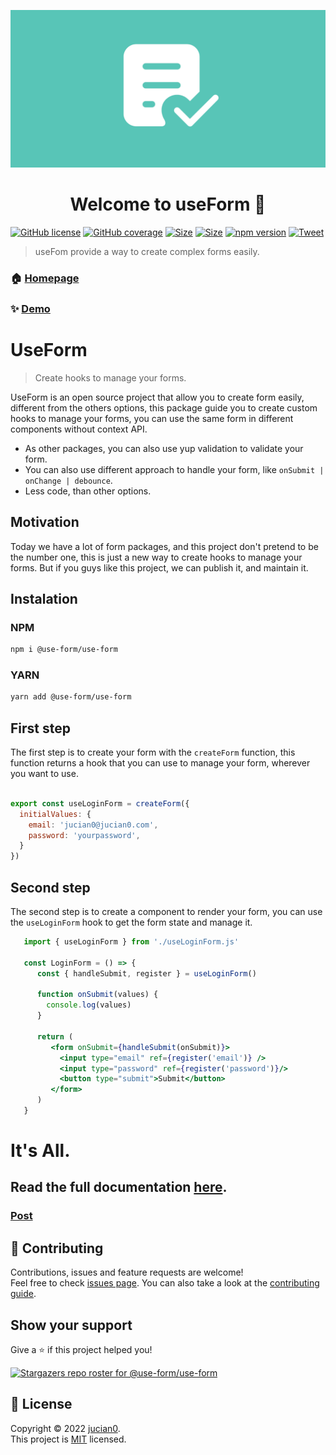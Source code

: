 ![Logo](img/logo3.png)

<h1 align="center">Welcome to useForm 👋</h1>

[![GitHub license](https://img.shields.io/badge/License-mit-green)](https://github.com/Jucian0/useform/blob/master/LICENSE)
[![GitHub coverage](https://img.shields.io/badge/coverage-96.8%25-brightgreen)](https://github.com/use-form/use-form/tree/master/test)
[![Size](https://badgen.net/badge/miniziped%20size/3.3/blue)](https://bundlephobia.com/package/@use-form/use-form@2.0.2)
[![Size](https://badgen.net/badge/minifield%20size/9.7/blue)](https://bundlephobia.com/package/@use-form/use-form@2.0.2)
[![npm version](https://badgen.net/badge/npm/v3.0/pink)](https://www.npmjs.com/package/@use-form/use-form)
[![Tweet](https://img.shields.io/twitter/url/http/shields.io.svg?style=social)](https://twitter.com/intent/tweet?text=React+hook+for+forms+and+validations&url=https://github.com/use-form/use-form&hashtags=reactjs,hook,javascript,forms)

> useFom provide a way to create complex forms easily.

### 🏠 [Homepage](https://useform.org)

### ✨ [Demo](https://codesandbox.io/s/useform-2u2ju)
# UseForm

> Create hooks to manage your forms.


UseForm is an open source project that allow you to create form easily, different from the others options, this package guide you to create custom hooks to manage your forms, you can use the same form in different components without context API.

 - As other packages, you can also use yup validation to validate your form.
 - You can also use different approach to handle your form, like `onSubmit | onChange | debounce`.
 - Less code, than other options.

## Motivation

Today we have a lot of form packages, and this project don't pretend to be the number one, this is just a new way to create hooks to manage your forms. But if you guys like this project, we can publish it, and maintain it.

## Instalation

### NPM
```bash
npm i @use-form/use-form
```

### YARN
```bash
yarn add @use-form/use-form
```

## First step
The first step is to create your form with the `createForm` function, this function returns a hook that you can use to manage your form, wherever you want to use.

``` javascript

export const useLoginForm = createForm({
  initialValues: {
    email: 'jucian0@jucian0.com',
    password: 'yourpassword',
  }
})
```

## Second step
The second step is to create a component to render your form, you can use the `useLoginForm` hook to get the form state and manage it.

```jsx
   import { useLoginForm } from './useLoginForm.js'
   
   const LoginForm = () => {
      const { handleSubmit, register } = useLoginForm()

      function onSubmit(values) {
        console.log(values)
      }
   
      return (
         <form onSubmit={handleSubmit(onSubmit)}>
           <input type="email" ref={register('email')} />
           <input type="password" ref={register('password')}/>
           <button type="submit">Submit</button>
         </form>
      )
   }
```


# It's All.

## Read the full documentation [here](https://useform.org/docs/).
### [Post](https://dev.to/jucian0/building-forms-with-useform-1cna)

## 🤝 Contributing

Contributions, issues and feature requests are welcome!<br />Feel free to check [issues page](https://github.com/jucian0/useform/issues). You can also take a look at the [contributing guide](https://github.com/Jucian0/useform/blob/main/CONTRIBUTING.md).

## Show your support

Give a ⭐️ if this project helped you!

[![Stargazers repo roster for @use-form/use-form](https://reporoster.com/stars/jucian0/useform)](https://github.com/jucian0/useform/stargazers)

## 📝 License

Copyright © 2022 [jucian0](https://github.com/jucian0).<br />
This project is [MIT](https://github.com/use-form/use-form/blob/53debd6986650f76561795f2069d6eebc5db6c65/LICENSE) licensed.
